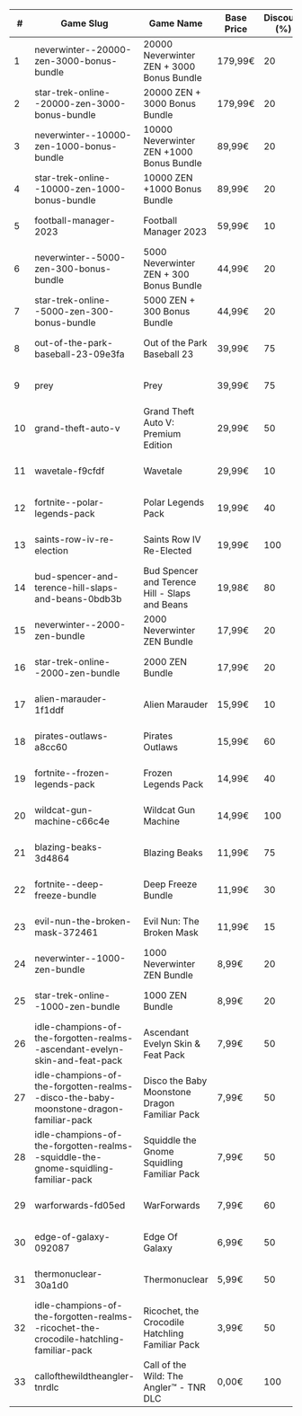 |#|Game Slug|Game Name|Base Price|Discount (%)|Starts|Ends|
|---|---|---|---|---|---|---|
|1|neverwinter--20000-zen-3000-bonus-bundle|20000 Neverwinter ZEN + 3000 Bonus Bundle|179,99€|20|2022-12-21 16h|2023-01-06 16h|
|2|star-trek-online--20000-zen-3000-bonus-bundle|20000 ZEN + 3000 Bonus Bundle|179,99€|20|2022-12-21 16h|2023-01-02 16h|
|3|neverwinter--10000-zen-1000-bonus-bundle|10000 Neverwinter ZEN +1000 Bonus Bundle|89,99€|20|2022-12-21 16h|2023-01-06 16h|
|4|star-trek-online--10000-zen-1000-bonus-bundle|10000 ZEN +1000 Bonus Bundle|89,99€|20|2022-12-21 16h|2023-01-02 16h|
|5|football-manager-2023|Football Manager 2023|59,99€|10|2022-12-22 15h|2022-12-27 15h|
|6|neverwinter--5000-zen-300-bonus-bundle|5000 Neverwinter ZEN + 300 Bonus Bundle|44,99€|20|2022-12-21 16h|2023-01-06 16h|
|7|star-trek-online--5000-zen-300-bonus-bundle|5000 ZEN + 300 Bonus Bundle|44,99€|20|2022-12-21 16h|2023-01-02 16h|
|8|out-of-the-park-baseball-23-09e3fa|Out of the Park Baseball 23|39,99€|75|2022-12-22 18h|2023-01-05 13h|
|9|prey|Prey|39,99€|75|2023-01-24 16h|2023-01-31 16h|
|10|grand-theft-auto-v|Grand Theft Auto V: Premium Edition|29,99€|50|2022-12-14 16h|2023-01-05 16h|
|11|wavetale-f9cfdf|Wavetale|29,99€|10|2022-12-12 16h|2022-12-19 16h|
|12|fortnite--polar-legends-pack|Polar Legends Pack|19,99€|40|2022-12-21 00h|2023-01-10 00h|
|13|saints-row-iv-re-election|Saints Row IV Re-Elected|19,99€|100|2022-12-08 16h|2022-12-15 16h|
|14|bud-spencer-and-terence-hill-slaps-and-beans-0bdb3b|Bud Spencer and Terence Hill - Slaps and Beans|19,98€|80|2022-12-16 04h|2023-01-01 04h|
|15|neverwinter--2000-zen-bundle|2000 Neverwinter ZEN Bundle|17,99€|20|2022-12-21 16h|2023-01-06 16h|
|16|star-trek-online--2000-zen-bundle|2000 ZEN Bundle|17,99€|20|2022-12-21 16h|2023-01-02 16h|
|17|alien-marauder-1f1ddf|Alien Marauder|15,99€|10|2022-12-15 14h|2022-12-22 14h|
|18|pirates-outlaws-a8cc60|Pirates Outlaws|15,99€|60|2022-12-12 05h|2022-12-18 05h|
|19|fortnite--frozen-legends-pack|Frozen Legends Pack|14,99€|40|2022-12-21 00h|2023-01-10 00h|
|20|wildcat-gun-machine-c66c4e|Wildcat Gun Machine|14,99€|100|2022-12-08 16h|2022-12-15 16h|
|21|blazing-beaks-3d4864|Blazing Beaks|11,99€|75|2022-12-15 15h|2023-01-02 15h|
|22|fortnite--deep-freeze-bundle|Deep Freeze Bundle|11,99€|30|2022-12-21 00h|2023-01-10 00h|
|23|evil-nun-the-broken-mask-372461|Evil Nun: The Broken Mask|11,99€|15|2022-12-09 18h|2022-12-16 18h|
|24|neverwinter--1000-zen-bundle|1000 Neverwinter ZEN Bundle|8,99€|20|2022-12-21 16h|2023-01-06 16h|
|25|star-trek-online--1000-zen-bundle|1000 ZEN Bundle|8,99€|20|2022-12-21 16h|2023-01-02 16h|
|26|idle-champions-of-the-forgotten-realms--ascendant-evelyn-skin-and-feat-pack|Ascendant Evelyn Skin & Feat Pack|7,99€|50|2023-01-13 20h|2023-01-20 20h|
|27|idle-champions-of-the-forgotten-realms--disco-the-baby-moonstone-dragon-familiar-pack|Disco the Baby Moonstone Dragon Familiar Pack|7,99€|50|2023-01-13 20h|2023-01-20 20h|
|28|idle-champions-of-the-forgotten-realms--squiddle-the-gnome-squidling-familiar-pack|Squiddle the Gnome Squidling Familiar Pack|7,99€|50|2023-01-13 20h|2023-01-20 20h|
|29|warforwards-fd05ed|WarForwards|7,99€|60|2023-01-24 05h|2023-01-31 05h|
|30|edge-of-galaxy-092087|Edge Of Galaxy|6,99€|50|2023-01-10 05h|2023-01-17 05h|
|31|thermonuclear-30a1d0|Thermonuclear|5,99€|50|2023-01-17 18h|2023-01-24 18h|
|32|idle-champions-of-the-forgotten-realms--ricochet-the-crocodile-hatchling-familiar-pack|Ricochet, the Crocodile Hatchling Familiar Pack|3,99€|50|2023-01-13 20h|2023-01-20 20h|
|33|callofthewildtheangler-tnrdlc|Call of the Wild: The Angler™ - TNR DLC|0,00€|100|2022-12-12 10h|2023-01-05 10h|
